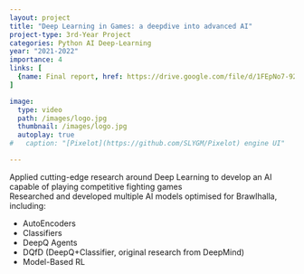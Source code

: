 ```yaml
---
layout: project
title: "Deep Learning in Games: a deepdive into advanced AI"
project-type: 3rd-Year Project
categories: Python AI Deep-Learning
year: "2021-2022"
importance: 4
links: [
  {name: Final report, href: https://drive.google.com/file/d/1FEpNo7-92uGZv6gBoDTsEIz4tg0XtvTf/view?usp=drive_link},
]

image:
  type: video
  path: /images/logo.jpg
  thumbnail: /images/logo.jpg
  autoplay: true
#   caption: "[Pixelot](https://github.com/SLYGM/Pixelot) engine UI"

---
```


Applied cutting-edge research around Deep Learning to develop an AI capable of playing competitive fighting games<br>
Researched and developed multiple AI models optimised for Brawlhalla, including:<br>
 - AutoEncoders
 - Classifiers
 - DeepQ Agents
 - DQfD (DeepQ+Classifier, original research from DeepMind)
 - Model-Based RL
